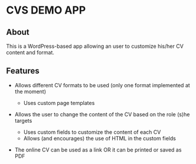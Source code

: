 # CVS DEMO APP

## About
This is a WordPress-based app allowing an user to customize his/her CV content and format.


## Features

* Allows different CV formats to be used (only one format implemented at the moment)
    * Uses custom page templates

* Allows the user to change the content of the CV based on the role (s)he targets
    * Uses custom fields to customize the content of each CV
    * Allows (and encourages) the use of HTML in the custom fields

* The online CV can be used as a link OR it can be printed or saved as PDF

